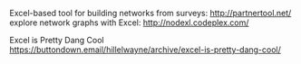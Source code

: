 Excel-based tool for building networks from surveys: http://partnertool.net/
explore network graphs with Excel: http://nodexl.codeplex.com/

Excel is Pretty Dang Cool
https://buttondown.email/hillelwayne/archive/excel-is-pretty-dang-cool/
